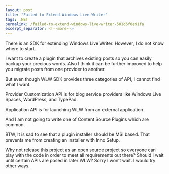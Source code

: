 ```yaml
---
layout: post
title: "Failed to Extend Windows Live Writer"
tags: .NET
permalink: /failed-to-extend-windows-live-writer-501d5f0e91fa
excerpt_separator: <!--more-->
---
```

There is an SDK for extending Windows Live Writer. However, I do not know where to start.
<!--more-->

I want to create a plugin that archives existing posts so you can easily backup your precious words. Also I think it can be further improved to help you migrate posts from one provider to another.

But even though WLW SDK provides three categories of API, I cannot find what I want.

Provider Customization API is for blog service providers like Windows Live Spaces, WordPress, and TypePad.

Application API is for launching WLW from an external application.

And I am not going to write one of Content Source Plugins which are common.

BTW, It is sad to see that a plugin installer should be MSI based. That prevents me from creating an installer with Inno Setup.

Why not release this project as an open source project so everyone can play with the code in order to meet all requirements out there? Should I wait until certain APIs are posed in later WLW? Sorry I won’t wait. I would try other ways.
